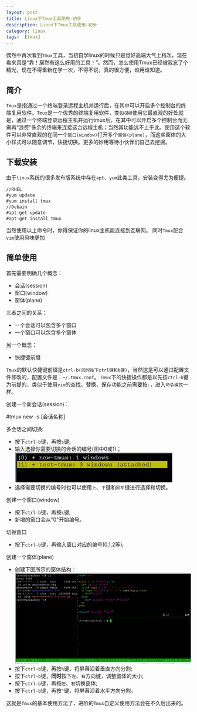 ```yaml
---
layout: post
title: Linux下Tmux工具使用-初步
description: Linux下Tmux工具使用-初步
category: linux
tags:  [tmux]
---
```

偶然中再次看到`Tmux`工具，当初自学linux的时候只是觉好高端大气上档次，现在看来真是“靠！居然有这么好用的工具！”。然而，怎么使用Tmux已经被我忘了个精光，现在不得重新在学一次，不得不说，真的很方便，谁用谁知道。

## 简介

`Tmux`是指通过一个终端登录远程主机并运行后，在其中可以开启多个控制台的终端复用软件。`Tmux`是一个优秀的终端复用软件，类似`GNU`使用它最直观的好处就是，通过一个终端登录远程主机并运行tmux后，在其中可以开启多个控制台而无需再“浪费”多余的终端来连接这台远程主机；当然其功能远不止于此。使用这个软件可以非常直观的在同一个`窗口(window)`打开多个`窗体(plane)`，而这些窗体的大小样式可以随意调节，快捷切换。更多的妙用等待小伙伴们自己去挖掘。

## 下载安装

由于`linux`系统的很多发布版系统中存在`apt`、`yum`此类工具，安装变得尤为便捷。

	//RHEL
	#yum update
	#yum install tmux
	//Debain
	#apt-get update
	#apt-get install tmux

当然使用以上命令时，你得保证你的linux主机能连接到互联网。
同时`Tmux`配合`vim`使用风味更加

## 简单使用

首先需要明确几个概念：

* 会话(session)
* 窗口(window)
* 窗体(plane)

三者之间的关系：

* 一个会话可以包含多个窗口
* 一个窗口可以包含多个窗体

另一个概念：

* 快捷键前缀

`Tmux`的默认快捷键前缀是`ctrl-b(同时按下ctrl键和b键)`，当然这是可以通过配置文件修改的，配置文件是：`~/.tmux.conf`。
`Tmux`下的快捷操作都是以先按`ctrl-b`键为前提的，类似于使用`vim`的查找、替换、保存功能之前需要按`:`，进入`命令模式`一样。

创建一个新会话(session)：

  #tmux new -s [会话名称]

多会话之间切换:

* 按下`ctrl-b`键，再按`s`键;
* 输入选择你需要切换的会话的编号(图中0或1)；
![](/images/2015-12-8-linux-tmux-1/1.png)
* 选择需要切换的编号时也可以使用`上`、`下`键和`回车`键进行选择和切换。

创建一个窗口(window)

* 按下`ctrl-b`键，再按`c`键;
* 新增的窗口会从"0"开始编号。

切换窗口

* 按下`ctrl-b`键，再输入窗口对应的编号(0,1,2等);

创建一个窗体(plane)

* 创建下图所示的窗体结构：
![](/images/2015-12-8-linux-tmux-1/2.png)
* 按下`ctrl-b`键，再按`%`键，将屏幕沿着垂直方向分割;
* 按下`ctrl-b`键，<b>同时</b>按下`左`、`右`方向键，调整窗体的大小;
* 按下`ctrl-b`键，再按`左`、`右`切换窗体;
* 按下`ctrl-b`键，再按`"`键，将屏幕沿着水平方向分割。

这就是`Tmux`的基本使用方法了，进阶的`Tmux`自定义使用方法会在不久后出来的。
